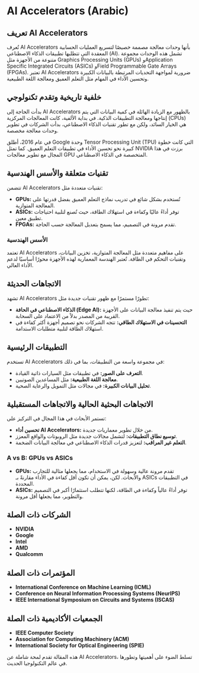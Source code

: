 # AI Accelerators (Arabic)

## تعريف AI Accelerators
تُعرف AI Accelerators بأنها وحدات معالجة مصممة خصيصًا لتسريع العمليات الحسابية المعقدة التي تتطلبها تطبيقات الذكاء الاصطناعي (AI). تشمل هذه الوحدات مجموعة متنوعة من الأجهزة مثل Graphics Processing Units (GPUs) وApplication Specific Integrated Circuits (ASICs) وField Programmable Gate Arrays (FPGAs). تعتبر AI Accelerators ضرورية لمواجهة التحديات المرتبطة بالبيانات الكبيرة وتحسين الأداء في المهام مثل التعلم العميق ومعالجة اللغة الطبيعية.

## خلفية تاريخية وتقدم تكنولوجي
بدأت الحاجة إلى AI Accelerators بالظهور مع الزيادة الهائلة في كمية البيانات التي يتم إنتاجها ومعالجة التطبيقات الذكية. في بداية الألفية، كانت المعالجات المركزية (CPUs) هي الخيار السائد، ولكن مع تطور تقنيات الذكاء الاصطناعي، بدأت الشركات في تطوير وحدات معالجة مخصصة. 

في عام 2016، أطلق Google وحدة Tensor Processing Unit (TPU) التي كانت خطوة كبيرة نحو تحسين الأداء في تطبيقات التعلم العميق. كما تمثل NVIDIA برزت في هذا المجال مع تطوير معالجات GPU المتخصصة في الذكاء الاصطناعي.

## تقنيات متعلقة والأسس الهندسية
تتضمن AI Accelerators تقنيات متعددة مثل:
- **GPUs:** تُستخدم بشكل شائع في تدريب نماذج التعلم العميق بفضل قدرتها على المعالجة المتوازية.
- **ASICs:** توفر أداءً عاليًا وكفاءة في استهلاك الطاقة، حيث تُصنع لتلبية احتياجات تطبيق معين.
- **FPGAs:** تقدم مرونة في التصميم، مما يسمح بتعديل المعالجة حسب الحاجة.

### الأسس الهندسية
تعتمد AI Accelerators على مفاهيم متعددة مثل المعالجة المتوازية، تخزين البيانات، وتقنيات التحكم في الطاقة. تُعتبر الهندسة المعمارية لهذه الأجهزة محورًا أساسيًا لدعم الأداء العالي.

## الاتجاهات الحديثة
تشهد AI Accelerators تطورًا مستمرًا مع ظهور تقنيات جديدة مثل:
- **الذكاء الاصطناعي في الحافة (Edge AI):** حيث يتم تنفيذ معالجة البيانات على الأجهزة القريبة من المصدر بدلاً من الاعتماد على السحابة.
- **التحسينات في الاستهلاك الطاقي:** تتجه الشركات نحو تصميم أجهزة أكثر كفاءة في استهلاك الطاقة لتلبية متطلبات الاستدامة.

## التطبيقات الرئيسية
تستخدم AI Accelerators في مجموعة واسعة من التطبيقات، بما في ذلك:
- **التعرف على الصور:** في تطبيقات مثل السيارات ذاتية القيادة.
- **معالجة اللغة الطبيعية:** مثل المساعدين الصوتيين.
- **تحليل البيانات الكبيرة:** في مجالات مثل التمويل والرعاية الصحية.

## الاتجاهات البحثية الحالية والاتجاهات المستقبلية
تستمر الأبحاث في هذا المجال في التركيز على:
- **تحسين أداء AI Accelerators:** من خلال تطوير معماريات جديدة.
- **توسيع نطاق التطبيقات:** لتشمل مجالات جديدة مثل الروبوتات والواقع المعزز.
- **التعلم غير المراقب:** لتعزيز قدرات الذكاء الاصطناعي في معالجة البيانات الضخمة.

### A vs B: GPUs vs ASICs
- **GPUs:** تقدم مرونة عالية وسهولة في الاستخدام، مما يجعلها مثالية للتجارب والأبحاث. لكن، يمكن أن تكون أقل كفاءة في الأداء مقارنةً بـ ASICs في التطبيقات المحددة.
- **ASICs:** توفر أداءً عالياً وكفاءة في الطاقة، لكنها تتطلب استثمارًا أكبر في التصميم والتطوير، مما يجعلها أقل مرونة.

## الشركات ذات الصلة
- **NVIDIA**
- **Google**
- **Intel**
- **AMD**
- **Qualcomm**

## المؤتمرات ذات الصلة
- **International Conference on Machine Learning (ICML)**
- **Conference on Neural Information Processing Systems (NeurIPS)**
- **IEEE International Symposium on Circuits and Systems (ISCAS)**

## الجمعيات الأكاديمية ذات الصلة
- **IEEE Computer Society**
- **Association for Computing Machinery (ACM)**
- **International Society for Optical Engineering (SPIE)**

هذه المقالة تقدم لمحة شاملة عن AI Accelerators، تسلط الضوء على أهميتها وتطورها في عالم التكنولوجيا الحديث.